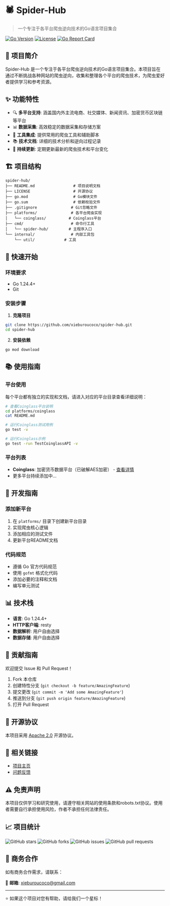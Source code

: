 # 🕷️ Spider-Hub

> 一个专注于各平台爬虫逆向技术的Go语言项目集合

[![Go Version](https://img.shields.io/badge/Go-1.24.4+-blue.svg)](https://golang.org)
[![License](https://img.shields.io/badge/License-Apache%202.0-green.svg)](LICENSE)
[![Go Report Card](https://goreportcard.com/badge/github.com/xieburoucoco/spider-hub)](https://goreportcard.com/report/github.com/xieburoucoco/spider-hub)

## 📖 项目简介

Spider-Hub 是一个专注于各平台爬虫逆向技术的Go语言项目集合。本项目旨在通过不断挑战各种网站的爬虫逆向，收集和整理各个平台的爬虫技术，为爬虫爱好者提供学习和参考资源。

## ✨ 功能特性

- 🔍 **多平台支持**: 涵盖国内外主流电商、社交媒体、新闻资讯、加密货币区块链等平台
- 📊 **数据采集**: 高效稳定的数据采集和存储方案
- 🔧 **工具集成**: 提供常用的爬虫工具和辅助脚本
- 📚 **技术文档**: 详细的技术分析和逆向过程记录
- 🚀 **持续更新**: 定期更新最新的爬虫技术和平台变化

## 🏗️ 项目结构

```
spider-hub/
├── README.md                 # 项目说明文档
├── LICENSE                   # 开源协议
├── go.mod                    # Go模块文件
├── go.sum                    # 依赖校验文件
├── .gitignore               # Git忽略文件
├── platforms/               # 各平台爬虫实现
│   └── coinglass/          # Coinglass平台
├── cmd/                     # 命令行工具
│   └── spider-hub/         # 主程序入口
└── internal/                # 内部工具包
    └── util/             # 工具
```

## 🚀 快速开始

### 环境要求

- Go 1.24.4+
- Git

### 安装步骤

1. **克隆项目**
```bash
git clone https://github.com/xieburoucoco/spider-hub.git
cd spider-hub
```

2. **安装依赖**
```bash
go mod download
```

## 📚 使用指南

### 平台使用

每个平台都有独立的实现和文档，请进入对应的平台目录查看详细说明：

```bash
# 查看Coinglass平台说明
cd platforms/coinglass
cat README.md

# 运行Coinglass测试用例
go test -v

# 运行Coinglass示例
go test -run TestCoinglassAPI -v
```

### 平台列表

- **Coinglass**: 加密货币数据平台（已破解AES加密） - [查看详情](platforms/coinglass/README.md)
- 更多平台持续添加中...

## 🔧 开发指南

### 添加新平台

1. 在 `platforms/` 目录下创建新平台目录
2. 实现爬虫核心逻辑
3. 添加相应的测试文件
4. 更新平台README文档

### 代码规范

- 遵循 Go 官方代码规范
- 使用 `gofmt` 格式化代码
- 添加必要的注释和文档
- 编写单元测试

## 📊 技术栈

- **语言**: Go 1.24.4+
- **HTTP客户端**: resty
- **数据解析**: 用户自由选择
- **数据存储**: 用户自由选择

## 🤝 贡献指南

欢迎提交 Issue 和 Pull Request！

1. Fork 本仓库
2. 创建特性分支 (`git checkout -b feature/AmazingFeature`)
3. 提交更改 (`git commit -m 'Add some AmazingFeature'`)
4. 推送到分支 (`git push origin feature/AmazingFeature`)
5. 打开 Pull Request

## 📄 开源协议

本项目采用 [Apache 2.0](LICENSE) 开源协议。

## 🔗 相关链接

- [项目主页](https://github.com/xieburoucoco/spider-hub)
- [问题反馈](https://github.com/xieburoucoco/spider-hub/issues)

## ⚠️ 免责声明

本项目仅供学习和研究使用，请遵守相关网站的使用条款和robots.txt协议。使用者需要自行承担使用风险，作者不承担任何法律责任。

## 📈 项目统计

![GitHub stars](https://img.shields.io/github/stars/xieburoucoco/spider-hub)
![GitHub forks](https://img.shields.io/github/forks/xieburoucoco/spider-hub)
![GitHub issues](https://img.shields.io/github/issues/xieburoucoco/spider-hub)
![GitHub pull requests](https://img.shields.io/github/issues-pr/xieburoucoco/spider-hub)

## 💼 商务合作

如有商务合作需求，请联系：

📧 **邮箱**: xieburoucoco@gmail.com

---

⭐ 如果这个项目对您有帮助，请给我们一个星标！